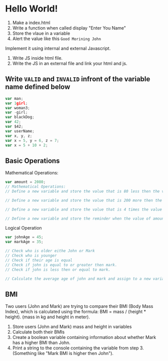 # Hello World!
  1. Make a index.html
  2. Write a function when called display "Enter You Name"
  3. Store the vlaue in a variable
  4. Alert the value like this `Good Morining John`

Implement it using internal and external Javascript.

  1. Write JS inside html file.
  2. Write the JS in an external file and link your html and js.


## Write `VALID` and `INVALID` infront of the variable name defined below
```js
var man;
var 1girl;
var woman3;
var -girl;
var blackDog;
var 42;
var $42;
var userName;
var x, y, z;
var x = 5, y = 6, z = 7;
var x = 5 + 10 + 2;
```

## Basic Operations

Mathematical Operations:

```js
var amount = 2080;
// Mathematical Operations:
// Define a new variable and store the value that is 80 less then the value of amount.

// Define a new variable and store the value that is 200 more then the value of amount.

// Define a new variable and store the value that is 4 times the value of amount.

// Define a new variable and store the reminder when the value of amount is  divided by 21.
```
Logical Operation
```js
var johnAge = 45;
var markAge = 35;

// Check who is older eithe John or Mark
// Check who is younger
// Check if their age is equal
// Check if john is equal to or greater then mark.
// Check if john is less then or equal to mark.

// Calculate the average age of john and mark and assign to a new variable.
```
## BMI

Two users (John and Mark) are trying to compare their BMI (Body Mass Index), which is calculated using the formula: BMI = mass / (height * height). (mass in kg and height in meter).

1. Store users (John and Mark) mass and height in variables
2. Calculate both their BMIs
3. Create a boolean variable containing information about whether Mark has a higher BMI than John.
4. Print a string to the console containing the variable from step 3. (Something like "Mark BMI is higher then John").
